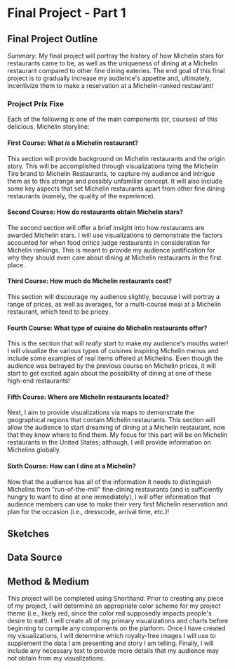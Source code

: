 # Final Project - Part 1
## Final Project Outline
*Summary:* My final project will portray the history of how Michelin stars for restaurants came to be, as well as the uniqueness of dining at a Michelin restaurant compared to other fine dining eateries. The end goal of this final project is to gradually increase my audience's appetite and, ultimately, incentivize them to make a reservation at a Michelin-ranked restaurant!
### Project Prix Fixe
Each of the following is one of the main components (or, courses) of this delicious, Michelin storyline:
#### First Course: What *is* a Michelin restaurant?
This section will provide background on Michelin restaurants and the origin story. This will be accomplished through visualizations tying the Michelin Tire brand to Michelin Restaurants, to capture my audience and intrigue them as to this strange and possibly unfamiliar concept. It will also include some key aspects that set Michelin restaurants apart from other fine dining restaurants (namely, the quality of the experience).
#### Second Course: How do restaurants obtain Michelin stars?
The second section will offer a brief insight into how restaurants are awarded Michelin stars. I will use visualizations to demonstrate the factors accounted for when food critics judge restaurants in consideration for Michelin rankings. This is meant to provide my audience justification for why they should even care about dining at Michelin restaurants in the first place.
#### Third Course: How much do Michelin restaurants cost?
This section will discourage my audience slightly, because I will portray a range of prices, as well as averages, for a multi-course meal at a Michelin restaurant, which tend to be pricey.
#### Fourth Course: What type of cuisine do Michelin restaurants offer?
This is the section that will *really* start to make my audience's mouths water! I will visualize the various types of cuisines inspiring Michelin menus and include some examples of real items offered at Michelins. Even though the audience was betrayed by the previous course on Michelin prices, it will start to get excited again about the possibility of dining at one of these high-end restaurants!
#### Fifth Course: Where are Michelin restaurants located?
Next, I aim to provide visualizations via maps to demonstrate the geographical regions that contain Michelin restaurants. This section will allow the audience to start dreaming of dining at a Michelin restaurant, now that they know where to find them. My focus for this part will be on Michelin restaurants in the United States; although, I will provide information on Michelins globally.
#### Sixth Course: How can I dine at a Michelin?
Now that the audience has all of the information it needs to distinguish Michelins from "run-of-the-mill" fine-dining restaurants (and is sufficiently hungry to want to dine at one immediately), I will offer information that audience members can use to make their very first Michelin reservation and plan for the occasion (i.e., dresscode, arrival time, etc.)!
## Sketches
## Data Source
## Method & Medium
This project will be completed using Shorthand. Prior to creating any piece of my project, I will determine an appropriate color scheme for my project theme (i.e., likely red, since the color red supposedly impacts people's desire to eat!). I will create all of my primary visualizations and charts before beginning to compile any components on the platform. Once I have created my visualizations, I will determine which royalty-free images I will use to supplement the data I am presenting and story I am telling. Finally, I will include any necessary text to provide more details that my audience may not obtain from my visualizations.
